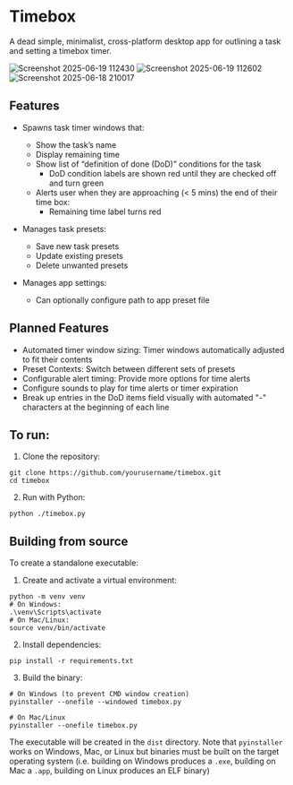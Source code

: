 # Timebox
A dead simple, minimalist, cross-platform desktop app for outlining a task and setting a timebox timer.

![Screenshot 2025-06-19 112430](https://github.com/user-attachments/assets/ef56c195-f3ec-421f-a294-442b55ef5c7b)
![Screenshot 2025-06-19 112602](https://github.com/user-attachments/assets/7af1b569-7e32-4f92-9d18-a2c639aec4f8)
![Screenshot 2025-06-18 210017](https://github.com/user-attachments/assets/ef36701a-ad1f-4a73-be52-3cd7a103fc1a)

## Features

- Spawns task timer windows that:
    - Show the task’s name
    - Display remaining time
    - Show list of “definition of done (DoD)” conditions for the task
        - DoD condition labels are shown red until they are checked off and turn green
    - Alerts user when they are approaching (< 5 mins) the end of their time box:
      - Remaining time label turns red

- Manages task presets:
    - Save new task presets
    - Update existing presets
    - Delete unwanted presets
- Manages app settings:
    - Can optionally configure path to app preset file
 
## Planned Features

- Automated timer window sizing: Timer windows automatically adjusted to fit their contents
- Preset Contexts: Switch between different sets of presets
- Configurable alert timing: Provide more options for time alerts
- Configure sounds to play for time alerts or timer expiration
- Break up entries in the DoD items field visually with automated "-" characters at the beginning of each line

## To run:
1. Clone the repository:
```
git clone https://github.com/yourusername/timebox.git
cd timebox
```

2. Run with Python:
```
python ./timebox.py
```

## Building from source
To create a standalone executable:

1. Create and activate a virtual environment:
```
python -m venv venv
# On Windows:
.\venv\Scripts\activate
# On Mac/Linux:
source venv/bin/activate
```

2. Install dependencies:
```
pip install -r requirements.txt
```

3. Build the binary:
```
# On Windows (to prevent CMD window creation)
pyinstaller --onefile --windowed timebox.py

# On Mac/Linux
pyinstaller --onefile timebox.py
```

The executable will be created in the `dist` directory. Note that `pyinstaller` works on Windows, Mac, or Linux but binaries must be built on the target operating system (i.e. building on Windows produces a `.exe`, building on Mac a `.app`, building on Linux produces an ELF binary)
